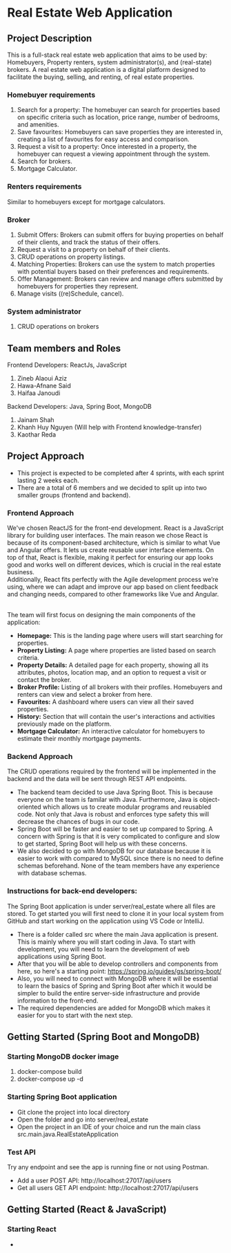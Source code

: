 # Real Estate Web Application
## Project Description
This is a full-stack real estate web application that aims to be used by: Homebuyers, Property renters,  system administrator(s), and (real-state) brokers.
A real estate web application is a digital platform designed to facilitate the buying, selling, and renting, of real estate properties. 
### Homebuyer requirements
1.	Search for a property: The homebuyer can search for properties based on specific criteria such as location, price range, number of bedrooms, and amenities.
2.	Save favourites: Homebuyers can save properties they are interested in, creating a list of favourites for easy access and comparison.
3.	Request a visit to a property: Once interested in a property, the homebuyer can request a viewing appointment through the system.
4.	Search for brokers. 
5.	Mortgage Calculator.

### Renters requirements
Similar to homebuyers except for mortgage calculators.

### Broker
1.	Submit Offers: Brokers can submit offers for buying properties on behalf of their clients, and track the status of their offers.
2.	Request a visit to a property on behalf of their clients.
3.	CRUD operations on property listings.
4.	Matching Properties: Brokers can use the system to match properties with potential buyers based on their preferences and requirements.
5.	Offer Management: Brokers can review and manage offers submitted by homebuyers for properties they represent.
6.	Manage visits ((re)Schedule, cancel).

### System administrator
1. CRUD operations on brokers
   
## Team members and Roles
Frontend Developers: ReactJs, JavaScript
1. Zineb Alaoui Aziz
2. Hawa-Afnane Said
3. Haifaa Janoudi

Backend Developers: Java, Spring Boot, MongoDB
1. Jainam Shah
2. Khanh Huy Nguyen (Will help with Frontend knowledge-transfer)
3. Kaothar Reda

## Project Approach
- This project is expected to be completed after 4 sprints, with each sprint lasting 2 weeks each.
- There are a total of 6 members and we decided to split up into two smaller groups (frontend and backend). 

### Frontend Approach
We've chosen ReactJS for the front-end development. React is a JavaScript library for building user interfaces. The main reason we chose React is because of its component-based architecture, which is similar to what Vue and Angular offers. It lets us create reusable user interface elements. On top of that, React is flexible, making it perfect for ensuring our app looks good and works well on different devices, which is crucial in the real estate business.
<br /> Additionally, React fits perfectly with the Agile development process we’re using, where we can adapt and improve our app based on client feedback and changing needs, compared to other frameworks like Vue and Angular.

<br />The team will first focus on designing the main components of the application:

- **Homepage:** This is the landing page where users will start searching for properties.
- **Property Listing:** A page where properties are listed based on search criteria. 
- **Property Details:** A detailed page for each property, showing all its attributes, photos, location map, and an option to request a visit or contact the broker.
- **Broker Profile:** Listing of all brokers with their profiles. Homebuyers and renters can view and select a broker from here.
- **Favourites:** A dashboard where users can view all their saved properties.
- **History:** Section that will contain the user's interactions and activities previously made on the platform.
- **Mortgage Calculator:** An interactive calculator for homebuyers to estimate their monthly mortgage payments.


### Backend Approach
The CRUD operations required by the frontend will be implemented in the backend and the data will be sent through REST API endpoints. 
* The backend team decided to use Java Spring Boot. This is because everyone on the team is familar with Java. Furthermore, Java is object-oriented which allows us to create modular programs and reusabled code. Not only that Java is robust and enforces type safety this will decrease the chances of bugs in our code.
* Spring Boot will be faster and easier to set up compared to Spring. A concern with Spring is that it is very complicated to configure and slow to get started, Spring Boot will help us with these concerns.
* We also decided to go with MongoDB for our database because it is easier to work with compared to MySQL since there is no need to define schemas beforehand. None of the team members have any experience with database schemas.

### Instructions for back-end developers:
The Spring Boot application is under server/real_estate where all files are stored. To get started you will first need to clone it in your local system from GitHub and start working on the application using VS Code or IntelliJ.
* There is a folder called src where the main Java application is present. This is mainly where you will start coding in Java. To start with development, you will need to learn the development of web applications using Spring Boot.
* After that you will be able to develop controllers and components from here, so here's a starting point: https://spring.io/guides/gs/spring-boot/
* Also, you will need to connect with MongoDB where it will be essential to learn the basics of Spring and Spring Boot after which it would be simpler to build the entire server-side infrastructure and provide information to the front-end.
* The required dependencies are added for MongoDB which makes it easier for you to start with the next step.

## Getting Started (Spring Boot and MongoDB)
### Starting MongoDB docker image
1. docker-compose build
2. docker-compose up -d

### Starting Spring Boot application
* Git clone the project into local directory
* Open the folder and go into server/real_estate
* Open the project in an IDE of your choice and run the main class src.main.java.RealEstateApplication

### Test API
Try any endpoint and see the app is running fine or not using Postman.
* Add a user POST API: http://localhost:27017/api/users
* Get all users GET API endpoint: http://localhost:27017/api/users

## Getting Started (React & JavaScript)
### Starting React
*


